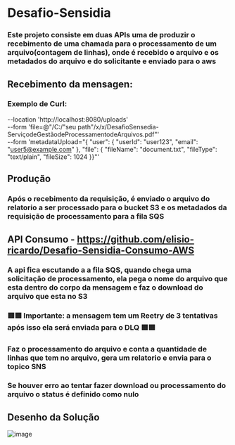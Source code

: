 # Desafio-Sensidia

### Este projeto consiste em duas APIs uma de produzir o recebimento de uma chamada para o processamento de um arquivo(contagem de linhas), onde é recebido o arquivo e os metadados do arquivo e do solicitante e enviado para o aws
 

## Recebimento da mensagen:

### Exemplo de Curl:

--location 'http://localhost:8080/uploads' \
--form 'file=@"/C:/"seu path"/x/x/DesafioSensedia-ServiçodeGestãodeProcessamentodeArquivos.pdf"' \
--form 'metadataUpload="{ \"user\": {  \"userId\": \"user123\", \"email\": \"user5@example.com\"  }, \"file\": {  \"fileName\": \"document.txt\", \"fileType\": \"text/plain\", \"fileSize\": 1024  }}"'

## Produção

### Após o recebimento da requisição, é enviado o arquivo do relatorio a ser processado para o bucket S3 e os metadados da requisição de processamento para a fila SQS 

## API Consumo - https://github.com/elisio-ricardo/Desafio-Sensidia-Consumo-AWS

### A api fica escutando a a fila SQS, quando chega uma solicitação de processamento, ela pega o nome do arquivo que esta dentro do corpo da mensagem e faz o download do arquivo que esta no S3

### 🟥🟥 Importante: a mensagem tem um Reetry de 3 tentativas após isso ela será enviada para o DLQ 🟥🟥



### Faz o processamento do arquivo e conta a quantidade de linhas que tem no arquivo, gera um relatorio e envia para o topico SNS
### Se houver erro ao tentar fazer download ou processamento do arquivo o status é definido como nulo

## Desenho da Solução


![image](https://github.com/user-attachments/assets/7719a509-68aa-478d-ba70-43efd7e98fad)


